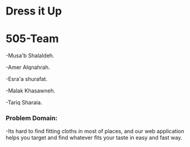 # Dress it Up

# 505-Team

-Musa'b Shalaldeh.

-Amer Alqnahrah.

-Esra'a shurafat.

-Malak Khasawneh.

-Tariq Sharaia.


### Problem Domain:
-Its hard to find fitting cloths in most of places, and our web application helps you target and find whatever fits your taste in easy and fast way.
